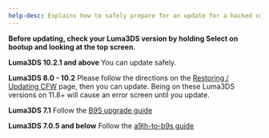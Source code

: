 ```yaml
---
help-desc: Explains how to safely prepare for an update for a hacked console (1)
---
```


**Before updating, check your Luma3DS version by holding Select on bootup and looking at the top screen.**

**Luma3DS 10.2.1 and above**
You can update safely.

**Luma3DS 8.0 - 10.2**
Please follow the directions on the [Restoring / Updating CFW](https://3ds.hacks.guide/restoring-updating-cfw.html) page, then you can update. Being on these Luma3DS versions on 11.8+ will cause an error screen until you update.

**Luma3DS 7.1**
Follow the [B9S upgrade guide](https://3ds.hacks.guide/updating-b9s.html)

**Luma3DS 7.0.5 and below**
Follow the [a9lh-to-b9s guide](https://3ds.hacks.guide/a9lh-to-b9s.html)
